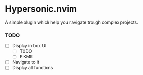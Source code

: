 # Hypersonic.nvim
A simple plugin which help you navigate trough complex projects.

### TODO
  - [ ] Display in box UI
      - [ ] TODO
      - [ ] FIXME
  - [ ] Navigate to it
  - [ ] Display all functions

